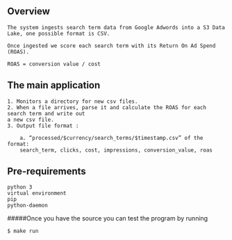 ## Overview

    The system ingests search term data from Google Adwords into a S3 Data Lake, one possible format is CSV.
    
    Once ingested we score each search term with its Return On Ad Spend (ROAS). 
    
    ROAS = conversion value / cost

## The main application
    1. Monitors a directory for new csv files.
    2. When a file arrives, parse it and calculate the ROAS for each search term and write out
    a new csv file.
    3. Output file format :
    
        a. “processed/$currency/search_terms/$timestamp.csv” of the format:
        search_term, clicks, cost, impressions, conversion_value, roas

## Pre-requirements
    python 3
    virtual environment
    pip
    python-daemon

#####Once you have the source you can test the program by running

	$ make run



    
